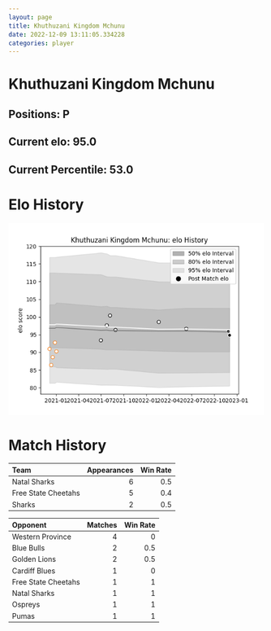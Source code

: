 ```yaml
---  
layout: page  
title: Khuthuzani Kingdom Mchunu  
date: 2022-12-09 13:11:05.334228  
categories: player  
---
```

# Khuthuzani Kingdom Mchunu

## Positions: P

## Current elo: 95.0

## Current Percentile: 53.0

# Elo History


![elo history](history_KhuthuzaniKingdomMchunu.png)
# Match History


| Team                |   Appearances |   Win Rate |
|:--------------------|--------------:|-----------:|
| Natal Sharks        |             6 |        0.5 |
| Free State Cheetahs |             5 |        0.4 |
| Sharks              |             2 |        0.5 |

| Opponent            |   Matches |   Win Rate |
|:--------------------|----------:|-----------:|
| Western Province    |         4 |        0   |
| Blue Bulls          |         2 |        0.5 |
| Golden Lions        |         2 |        0.5 |
| Cardiff Blues       |         1 |        0   |
| Free State Cheetahs |         1 |        1   |
| Natal Sharks        |         1 |        1   |
| Ospreys             |         1 |        1   |
| Pumas               |         1 |        1   |